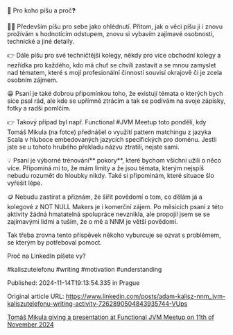 🤔 Pro koho píšu a proč❓


🤷‍♂️ Především píšu pro sebe jako ohlédnutí. Přitom, jak o věci píšu ji i znovu prožívám s hodnotícím odstupem, znovu si vybavím zajímavé osobnosti, technické a jiné detaily.


👉 Dále píšu pro své techničtější kolegy, někdy pro více obchodní kolegy a nezřídka pro každého, kdo má chuť se chvíli zastavit a se mnou zamyslet nad tématem, které s mojí profesionální činností souvisí okrajově či je zcela osobním zájmem.


😀 Psaní je také dobrou připomínkou toho, že existují témata o kterých bych sice psal rád, ale kde se upřímně ztrácím a tak se podívám na svoje zápisky, fotky a radši pomlčím.


👉 Takový případ byl např. Functional #JVM Meetup toto pondělí, kdy Tomáš Mikula (na fotce) přednášel o využití pattern matchingu z jazyka Scala v hluboce embedovaných jazycích specifických pro doménu. Jestli jste se u tohoto hrubého překladu názvu ztratili, nejste sami.


💡 Psaní je výborné trénování** pokory**, které bychom všichni užili o něco více. Připomíná mi to, že mám limity a že jsou témata, kterým nejspíš nebudu rozumět do hloubky nikdy. Také si připomínám, které situace šlo vyřešit lépe.


🪙 Nebudu zastírat a přiznám, že šířit povědomí o tom, co dělám já a kolegové z NOT NULL Makers je i komerční zájem. Po měsících psaní z této aktivity žádná hmatatelná spolupráce nevznikla, ale propojil jsem se se zajímavými lidmi a tuším, že o mě a NNM je větší povědomí.

Tak třeba zrovna tento příspěvek někoho vyburcuje se ozvat s problémem, se kterým by potřeboval pomoct.


Proč na LinkedIn píšete vy?


#kaliszutelefonu #writing #motivation #understanding


Published: 2024-11-14T19:13:54.335 in Prague

Original article URL: https://www.linkedin.com/posts/adam-kalisz-nnm_jvm-kaliszutelefonu-writing-activity-7262890504843935744-VUps

[Tomáš Mikula giving a presentation at Functional JVM Meetup on 11th of November 2024](./media/scala-funcional-jvm-tomáš-mikula.jpg)